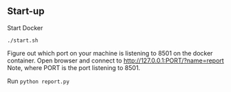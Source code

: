 ## Start-up
Start Docker

`
./start.sh
`

Figure out which port on your machine is listening to 8501 on the docker container. Open browser and connect to http://127.0.0.1:PORT/?name=report Note, where PORT is the port listening to 8501.


Run 
`
python report.py
`
